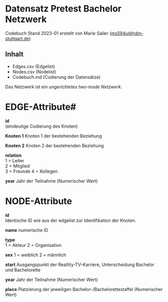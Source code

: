 # Datensatz Pretest Bachelor Netzwerk #
Codebuch Stand 2023-01
erstellt von Marie Sailer (ms594u@hdm-stuttgart.de)

## Inhalt
- Edges.csv (Edgelist)
- Nodes.csv (Nodelist)
- Codebuch.md (Codierung der Datensätze)

Das Netzwerk ist ein *ungerichtetes two-mode Netzwerk*. 

# EDGE-Attribute#

**id**  
(eindeutige Codierung des Knoten)   

**Knoten 1**
Knoten 1 der bestehenden Beziehung

**Knoten 2**
Knoten 2 der bestehenden Beziehung

**relation**  
1 = Leiter    
2 = Mitglied    
3 = Freunde
4 = Kollegen

**year**
Jahr der Teilnahme (Numerischer Wert)

# NODE-Attribute  

**id**  
Identische ID wie aus der edgelist zur Identifikation der Knoten. 

**name**
numerische ID

**type**  
1 = Akteur
2 = Organisation

**sex**
1 = weiblich
2 = männlich

**start**
Ausgangspunkt der Realtity-TV-Karriere, Unterscheidung Bachelor und Bachelorette

**year**
Jahr der Teilnahme (Numerischer Wert) 

**place**
Platzierung der jeweiligen Bachelor-/Bachelorettestaffel (Numerischer Wert)
